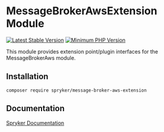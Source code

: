 # MessageBrokerAwsExtension Module
[![Latest Stable Version](https://poser.pugx.org/spryker/message-broker-aws-extension/v/stable.svg)](https://packagist.org/packages/spryker/message-broker-aws-extension)
[![Minimum PHP Version](https://img.shields.io/badge/php-%3E%3D%208.2-8892BF.svg)](https://php.net/)

This module provides extension point/plugin interfaces for the MessageBrokerAws module.

## Installation

```
composer require spryker/message-broker-aws-extension
```

## Documentation

[Spryker Documentation](https://docs.spryker.com)
